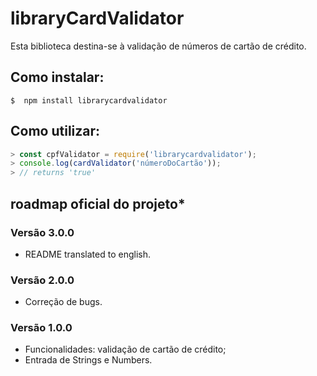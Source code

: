 # libraryCardValidator

Esta biblioteca destina-se à validação de números de cartão de crédito.

## Como instalar:

```
$  npm install librarycardvalidator
```

## Como utilizar:

```javascript
> const cpfValidator = require('librarycardvalidator');
> console.log(cardValidator('númeroDoCartão'));
> // returns 'true'
```

## roadmap oficial do projeto*

### Versão 3.0.0

* README translated to english.

### Versão 2.0.0

* Correção de bugs.

### Versão 1.0.0

* Funcionalidades: validação de cartão de crédito;
* Entrada de Strings e Numbers.